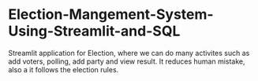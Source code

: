 # Election-Mangement-System-Using-Streamlit-and-SQL
Streamlit application for Election, where we can do many activites such as add voters, polling, add party and view result. It reduces human mistake, also a it follows the election rules.
